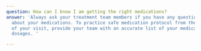 ```yaml
---
question: How can I know I am getting the right medications?
answer: 'Always ask your treatment team members if you have any questions or concerns
  about your medications. To practice safe medication protocol from the beginning
  of your visit, provide your team with an accurate list of your medications and their
  dosages. '

---
```

